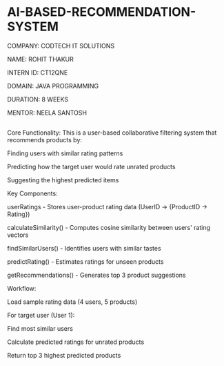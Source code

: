 # AI-BASED-RECOMMENDATION-SYSTEM

COMPANY: CODTECH IT SOLUTIONS

NAME: ROHIT THAKUR

INTERN ID: CT12QNE

DOMAIN: JAVA PROGRAMMING

DURATION: 8 WEEKS

MENTOR: NEELA SANTOSH

##

Core Functionality:
This is a user-based collaborative filtering system that recommends products by:

Finding users with similar rating patterns

Predicting how the target user would rate unrated products

Suggesting the highest predicted items

Key Components:

userRatings - Stores user-product rating data (UserID → {ProductID → Rating})

calculateSimilarity() - Computes cosine similarity between users' rating vectors

findSimilarUsers() - Identifies users with similar tastes

predictRating() - Estimates ratings for unseen products

getRecommendations() - Generates top 3 product suggestions

Workflow:

Load sample rating data (4 users, 5 products)

For target user (User 1):

Find most similar users

Calculate predicted ratings for unrated products

Return top 3 highest predicted products
